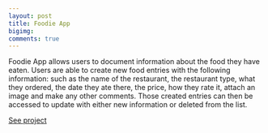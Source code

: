 ```yaml
--- 
layout: post 
title: Foodie App
bigimg: 
comments: true 
---
```


Foodie App allows users to document information about the food they have eaten. Users are able to create new food entries with the following information: such as the name of the restaurant, the restaurant type, what they ordered, the date they ate there, the price, how they rate it, attach an image and make any other comments. Those created entries can then be accessed to update with either new information or deleted from the list.

[See project](https://github.com/build-week-foodie-fun/Android)
